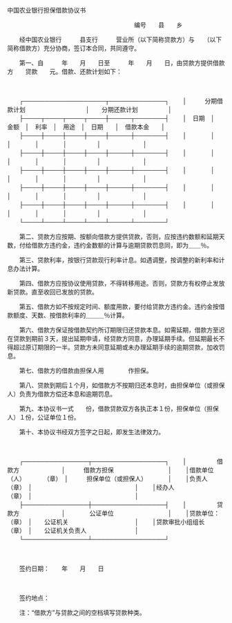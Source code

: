 



中国农业银行担保借款协议书



 

　　　　　　　　　　　　　　　　　　　　　编号　　县　　乡

　　经中国农业银行　　　县支行　　　营业所（以下简称贷款方）与　　（以下简称借款方）充分协商，签订本合同，共同遵守。

　　第一、自　　　年　　月　　日至　　　年　　月　　日，由贷款方提供借款方　　贷款　　元。借款、还款计划如下：

　　


　　┌───────────────────┬─────────────┐
　　│　　　分期借款计划　　　　　　　　　　│　　分期还款计划　　　　　│
　　├────┬────┬────┬────┼─────┬───────┤
　　│　日期　│　金额　│　利率　│　用途　│　日期　　│　借款本金　　│
　　├────┼────┼────┼────┼─────┼───────┤
　　│　　　　│　　　　│　　　　│　　　　│　　　　　│　　　　　　　│
　　├────┼────┼────┼────┼─────┼───────┤
　　│　　　　│　　　　│　　　　│　　　　│　　　　　│　　　　　　　│
　　├────┼────┼────┼────┼─────┼───────┤
　　│　　　　│　　　　│　　　　│　　　　│　　　　　│　　　　　　　│
　　├────┼────┼────┼────┼─────┼───────┤
　　│　　　　│　　　　│　　　　│　　　　│　　　　　│　　　　　　　│
　　├────┼────┼────┼────┼─────┼───────┤
　　│　　　　│　　　　│　　　　│　　　　│　　　　　│　　　　　　　│
　　└────┴────┴────┴────┴─────┴───────┘
　　


　　第二、贷款方应按期、按额向借款方提供贷款，否则，应按违约数额和延期天数，付给借款方违约金，违约金数额的计算与逾期贷款罚息同，即为＿＿％。

　　第三、贷款利率，按银行贷款现行利率计息。如遇调整，按调整的新利率和计息办法计算。

　　第四、借款方应按协议使用贷款，不得转移用途。否则，贷款方有权停止发放新贷款。直至收回已发放的贷款。

　　第五、借款方如不按规定时间、额度用款，要付给贷款方违约金。违约金按借款额度、天数、按借款利率的＿＿＿％计算。

　　第六、借款方保证按借款契约所订期限归还贷款本息。如需延期，借款方至迟在贷款到期前３天，提出延期申请，经贷款方同意，办理延期手续。但延期最长不得超过原订期限的一半。贷款方未同意延期或未办理延期手续的逾期贷款，加收罚息。

　　第七、借款方的借款由担保人用　　　　作担保。

　　第八、贷款到期后１个月，如借款方不按期归还本息时，由担保单位（或担保人）负责为借款方偿还本息和逾期罚息。

　　第九、本协议书一式　　份，借款贷款双方各执正本１份，担保单位（担保人）１份，公证单位１份。

　　第十、本协议书经双方签字之日起，即发生法律效力。

　　


　　┌───────────────┬─────────────────┐
　　│　　　　　借款方　　　　　　　│　　　借款方担保　　　　　　　　　│
　　│借款单位（人）　　　　（章）　│　　　担保单位（或担保人）　　　　│
　　│负责人　　　　　　　　（章）　│　　　　　　　　　　　　　　　　　│
　　│经办人　　　　　　　　（章）　│　　　　　　　　　　　　　　　　　│
　　├───────────────┼─────────────────┤
　　│　　　　　贷款方　　　　　　　│　　　　公证单位　　　　　　　　　│
　　│贷款单位：　　　　　　（章）　│　　公证机关　　　　　　　　　　　│
　　│贷款审批小组组长　　　（章）　│　　公证机关负责人　　　　　　　　│
　　└───────────────┴─────────────────┘
　　


　　　　　　　　　　

　　签约日期：　　年　　月　　日

　　　　　　　　　　

　　签约地点：

　　注：“借款方”与贷款之间的空档填写贷款种类。

　　